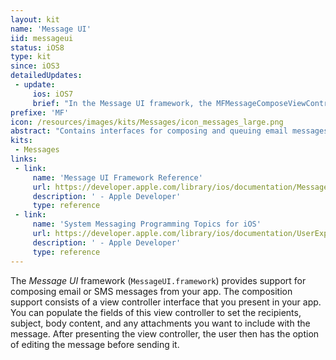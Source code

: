 ```yaml
---
layout: kit
name: 'Message UI'
iid: messageui
status: iOS8
type: kit
since: iOS3
detailedUpdates:
 - update:
     ios: iOS7
     brief: "In the Message UI framework, the MFMessageComposeViewController class adds support for attaching files to messages."
prefixe: 'MF'
icon: /resources/images/kits/Messages/icon_messages_large.png
abstract: "Contains interfaces for composing and queuing email messages."
kits:
 - Messages
links:
 - link:
     name: 'Message UI Framework Reference'
     url: https://developer.apple.com/library/ios/documentation/MessageUI/Reference/MessageUI_Framework_Reference/index.html
     description: ' - Apple Developer'
     type: reference
 - link:
     name: 'System Messaging Programming Topics for iOS'
     url: https://developer.apple.com/library/ios/documentation/UserExperience/Conceptual/SystemMessaging_TopicsForIOS/Introduction/Introduction.html
     description: ' - Apple Developer'
     type: reference
---
```


The *Message UI* framework (`MessageUI.framework`) provides support for composing email or SMS messages from your app. The composition support consists of a view controller interface that you present in your app. You can populate the fields of this view controller to set the recipients, subject, body content, and any attachments you want to include with the message. After presenting the view controller, the user then has the option of editing the message before sending it.

